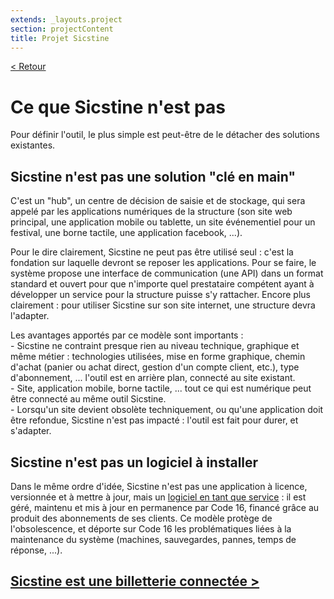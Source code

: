```yaml
---
extends: _layouts.project
section: projectContent
title: Projet Sicstine
---
```


[< Retour](/p/sicstine) 

# Ce que Sicstine n'est pas
Pour définir l'outil, le plus simple est peut-être de le détacher des solutions existantes.

## Sicstine n'est pas une solution "clé en main"
C'est un "hub", un centre de décision de saisie et de stockage, qui sera appelé par les applications numériques de la structure (son site web principal, une application mobile ou tablette, un site événementiel pour un festival, une borne tactile, une application facebook, ...). 

Pour le dire clairement, Sicstine ne peut pas être utilisé seul : c'est la fondation sur laquelle devront se reposer les applications. Pour se faire, le système propose une interface de communication (une API) dans un format standard et ouvert pour que n'importe quel prestataire compétent ayant à développer un service pour la structure puisse s'y rattacher. Encore plus clairement : pour utiliser Sicstine sur son site internet, une structure devra l'adapter. 

Les avantages apportés par ce modèle sont importants :  
\- Sicstine ne contraint presque rien au niveau technique, graphique et même métier : technologies utilisées, mise en forme graphique, chemin d'achat (panier ou achat direct, gestion d'un compte client, etc.), type d'abonnement, ... l'outil est en arrière plan, connecté au site existant.  
\- Site, application mobile, borne tactile, ... tout ce qui est numérique peut être connecté au même outil Sicstine.  
\- Lorsqu'un site devient obsolète techniquement, ou qu'une application doit être refondue, Sicstine n'est pas impacté : l'outil est fait pour durer, et s'adapter.


## Sicstine n'est pas un logiciel à installer
Dans le même ordre d'idée, Sicstine n'est pas une application à licence, versionnée et à mettre à jour, mais un [logiciel en tant que service](https://fr.wikipedia.org/wiki/Logiciel_en_tant_que_service) : il est géré, maintenu et mis à jour en permanence par Code 16, financé grâce au produit des abonnements de ses clients. Ce modèle protège de l'obsolescence, et déporte sur Code 16 les problématiques liées à la maintenance du système (machines, sauvegardes, pannes, temps de réponse, ...). 

## [Sicstine est une billetterie connectée >](/p/sicstine-ticketing)